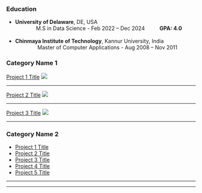### Education
<ul>
<li><strong>University of Delaware</strong>, DE, USA <br> &nbsp; &nbsp; &nbsp; &nbsp;&nbsp; &nbsp; &nbsp; &nbsp;M.S in Data Science - Feb 2022 – Dec 2024 &nbsp; &nbsp; &nbsp; &nbsp; &nbsp;<strong>GPA: 4.0</strong> </li>
    <br>
    <li><strong>Chinmaya Institute of Technology</strong>, Kannur University, India <br>&nbsp; &nbsp; &nbsp; &nbsp;&nbsp;     &nbsp; &nbsp; &nbsp;
    Master of Computer Applications - Aug 2008 – Nov 2011</li>
</ul>
 
### Category Name 1 

[Project 1 Title](/sample_page)
<img src="images/dummy_thumbnail.jpg?raw=true"/>

---
[Project 2 Title](/pdf/sample_presentation.pdf)
<img src="images/dummy_thumbnail.jpg?raw=true"/>

---
[Project 3 Title](http://example.com/)
<img src="images/dummy_thumbnail.jpg?raw=true"/>

---

### Category Name 2

- [Project 1 Title](http://example.com/)
- [Project 2 Title](http://example.com/)
- [Project 3 Title](http://example.com/)
- [Project 4 Title](http://example.com/)
- [Project 5 Title](http://example.com/)

---

---


